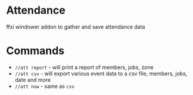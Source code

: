 # Attendance
ffxi windower addon to gather and save attendance data  

# Commands  
* `//att report` - will print a report of members, jobs, zone
* `//att csv` - will export various event data to a csv file, members, jobs, date and more 
* `//att now` - same as `csv`
